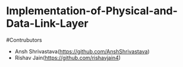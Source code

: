 # Implementation-of-Physical-and-Data-Link-Layer



#Contrubutors
- Ansh Shrivastava(https://github.com/AnshShrivastava)
- Rishav Jain(https://github.com/rishavjain4)
